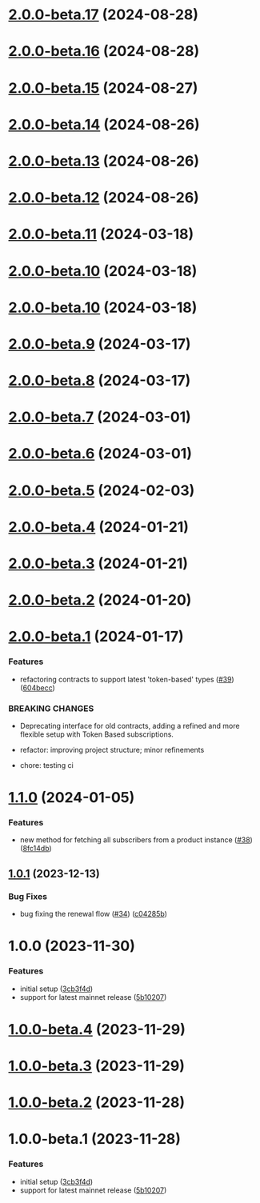 # [2.0.0-beta.17](https://github.com/subtopia-algo/subtopia-js-sdk/compare/v2.0.0-beta.16...v2.0.0-beta.17) (2024-08-28)

# [2.0.0-beta.16](https://github.com/subtopia-algo/subtopia-js-sdk/compare/v2.0.0-beta.15...v2.0.0-beta.16) (2024-08-28)

# [2.0.0-beta.15](https://github.com/subtopia-algo/subtopia-js-sdk/compare/v2.0.0-beta.14...v2.0.0-beta.15) (2024-08-27)

# [2.0.0-beta.14](https://github.com/subtopia-algo/subtopia-js-sdk/compare/v2.0.0-beta.13...v2.0.0-beta.14) (2024-08-26)

# [2.0.0-beta.13](https://github.com/subtopia-algo/subtopia-js-sdk/compare/v2.0.0-beta.12...v2.0.0-beta.13) (2024-08-26)

# [2.0.0-beta.12](https://github.com/subtopia-algo/subtopia-js-sdk/compare/v2.0.0-beta.11...v2.0.0-beta.12) (2024-08-26)

# [2.0.0-beta.11](https://github.com/subtopia-algo/subtopia-js-sdk/compare/v2.0.0-beta.10...v2.0.0-beta.11) (2024-03-18)

# [2.0.0-beta.10](https://github.com/subtopia-algo/subtopia-js-sdk/compare/v2.0.0-beta.9...v2.0.0-beta.10) (2024-03-18)

# [2.0.0-beta.10](https://github.com/subtopia-algo/subtopia-js-sdk/compare/v2.0.0-beta.9...v2.0.0-beta.10) (2024-03-18)

# [2.0.0-beta.9](https://github.com/subtopia-algo/subtopia-js-sdk/compare/v2.0.0-beta.8...v2.0.0-beta.9) (2024-03-17)

# [2.0.0-beta.8](https://github.com/subtopia-algo/subtopia-js-sdk/compare/v2.0.0-beta.7...v2.0.0-beta.8) (2024-03-17)

# [2.0.0-beta.7](https://github.com/subtopia-algo/subtopia-js-sdk/compare/v2.0.0-beta.6...v2.0.0-beta.7) (2024-03-01)

# [2.0.0-beta.6](https://github.com/subtopia-algo/subtopia-js-sdk/compare/v2.0.0-beta.5...v2.0.0-beta.6) (2024-03-01)

# [2.0.0-beta.5](https://github.com/subtopia-algo/subtopia-js-sdk/compare/v2.0.0-beta.4...v2.0.0-beta.5) (2024-02-03)

# [2.0.0-beta.4](https://github.com/subtopia-algo/subtopia-js-sdk/compare/v2.0.0-beta.3...v2.0.0-beta.4) (2024-01-21)

# [2.0.0-beta.3](https://github.com/subtopia-algo/subtopia-js-sdk/compare/v2.0.0-beta.2...v2.0.0-beta.3) (2024-01-21)

# [2.0.0-beta.2](https://github.com/subtopia-algo/subtopia-js-sdk/compare/v2.0.0-beta.1...v2.0.0-beta.2) (2024-01-20)

# [2.0.0-beta.1](https://github.com/subtopia-algo/subtopia-js-sdk/compare/v1.1.0...v2.0.0-beta.1) (2024-01-17)


### Features

* refactoring contracts to support latest 'token-based' types ([#39](https://github.com/subtopia-algo/subtopia-js-sdk/issues/39)) ([604becc](https://github.com/subtopia-algo/subtopia-js-sdk/commit/604beccc4fc2800b4859368aebf3228b6122dd8f))


### BREAKING CHANGES

* Deprecating interface for old contracts, adding a refined and more flexible setup with Token Based subscriptions.

* refactor: improving project structure; minor refinements

* chore: testing ci

# [1.1.0](https://github.com/subtopia-algo/subtopia-js-sdk/compare/v1.0.1...v1.1.0) (2024-01-05)

### Features

- new method for fetching all subscribers from a product instance ([#38](https://github.com/subtopia-algo/subtopia-js-sdk/issues/38)) ([8fc14db](https://github.com/subtopia-algo/subtopia-js-sdk/commit/8fc14dbdaa2e6d04fb4f470a65d472fbfe3a8b72))

## [1.0.1](https://github.com/subtopia-algo/subtopia-js-sdk/compare/v1.0.0...v1.0.1) (2023-12-13)

### Bug Fixes

- bug fixing the renewal flow ([#34](https://github.com/subtopia-algo/subtopia-js-sdk/issues/34)) ([c04285b](https://github.com/subtopia-algo/subtopia-js-sdk/commit/c04285b654c80ae58e7866ab5c98a3c98e04128d))

# 1.0.0 (2023-11-30)

### Features

- initial setup ([3cb3f4d](https://github.com/subtopia-algo/subtopia-js-sdk/commit/3cb3f4da47b04a8ced8f3eef86254a8bc7194850))
- support for latest mainnet release ([5b10207](https://github.com/subtopia-algo/subtopia-js-sdk/commit/5b102071509aee4017ad66c0629c2050d1a81f82))

# [1.0.0-beta.4](https://github.com/subtopia-algo/subtopia-js-sdk/compare/v1.0.0-beta.3...v1.0.0-beta.4) (2023-11-29)

# [1.0.0-beta.3](https://github.com/subtopia-algo/subtopia-js-sdk/compare/v1.0.0-beta.2...v1.0.0-beta.3) (2023-11-29)

# [1.0.0-beta.2](https://github.com/subtopia-algo/subtopia-js-sdk/compare/v1.0.0-beta.1...v1.0.0-beta.2) (2023-11-28)

# 1.0.0-beta.1 (2023-11-28)

### Features

- initial setup ([3cb3f4d](https://github.com/subtopia-algo/subtopia-js-sdk/commit/3cb3f4da47b04a8ced8f3eef86254a8bc7194850))
- support for latest mainnet release ([5b10207](https://github.com/subtopia-algo/subtopia-js-sdk/commit/5b102071509aee4017ad66c0629c2050d1a81f82))
